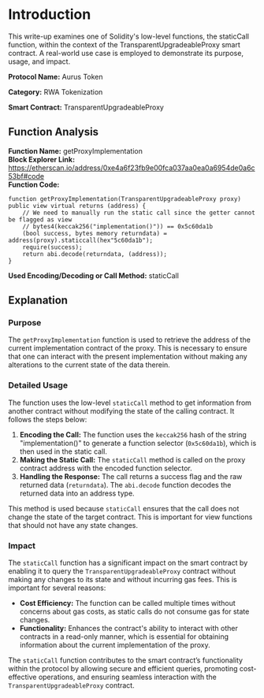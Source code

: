 
# Introduction
This write-up examines one of Solidity's low-level functions, the staticCall function, within the context of the TransparentUpgradeableProxy smart contract. A real-world use case is employed to demonstrate its purpose, usage, and impact.

**Protocol Name:** Aurus Token  

**Category:** RWA Tokenization  

**Smart Contract:** TransparentUpgradeableProxy  

## Function Analysis

**Function Name:** getProxyImplementation  
**Block Explorer Link:** https://etherscan.io/address/0xe4a6f23fb9e00fca037aa0ea0a6954de0a6c53bf#code  
**Function Code:**  
```solidity
function getProxyImplementation(TransparentUpgradeableProxy proxy) public view virtual returns (address) {
    // We need to manually run the static call since the getter cannot be flagged as view
    // bytes4(keccak256("implementation()")) == 0x5c60da1b
    (bool success, bytes memory returndata) = address(proxy).staticcall(hex"5c60da1b");
    require(success);
    return abi.decode(returndata, (address));
}
```
**Used Encoding/Decoding or Call Method:** staticCall

## Explanation

### Purpose
The `getProxyImplementation` function is used to retrieve the address of the current implementation contract of the proxy. This is necessary to ensure that one can interact with the present implementation without making any alterations to the current state of the data therein.

### Detailed Usage
The function uses the low-level `staticCall` method to get information from another contract without modifying the state of the calling contract. It follows the steps below:
1. **Encoding the Call:** The function uses the `keccak256` hash of the string "implementation()" to generate a function selector (`0x5c60da1b`), which is then used in the static call.
2. **Making the Static Call:** The `staticCall` method is called on the proxy contract address with the encoded function selector.
3. **Handling the Response:** The call returns a success flag and the raw returned data (`returndata`). The `abi.decode` function decodes the returned data into an address type.

This method is used because `staticCall` ensures that the call does not change the state of the target contract. This is important for view functions that should not have any state changes.

### Impact
The `staticCall` function has a significant impact on the smart contract by enabling it to query the `TransparentUpgradeableProxy` contract without making any changes to its state and without incurring gas fees. This is important for several reasons:
- **Cost Efficiency:** The function can be called multiple times without concerns about gas costs, as static calls do not consume gas for state changes.
- **Functionality:** Enhances the contract's ability to interact with other contracts in a read-only manner, which is essential for obtaining information about the current implementation of the proxy.

The `staticCall` function contributes to the smart contract’s functionality within the protocol by allowing secure and efficient queries, promoting cost-effective operations, and ensuring seamless interaction with the `TransparentUpgradeableProxy` contract.
```
